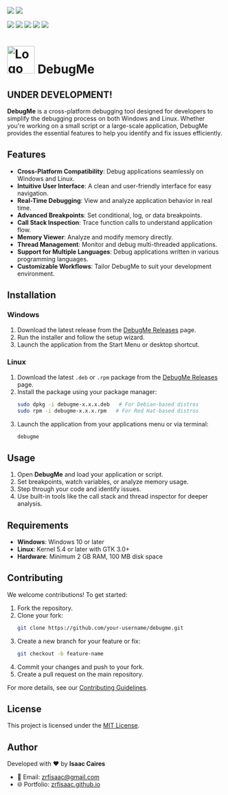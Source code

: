 <!-- # [ zrfisaac ] -->

<!-- # [ about ] -->
<!-- # - author : Isaac Caires -->
<!-- # . - email : zrfisaac@gmail.com -->
<!-- # . - site : zrfisaac.github.io -->

<!-- # [ markdown ] -->
[![](https://img.shields.io/badge/-english-4169E1?style=for-the-badge)](README.en.md)
[![](https://img.shields.io/badge/português--f9c22b?style=for-the-badge)](README.pt.md)

[![](https://img.shields.io/badge/version-0.0.8-4169E1?style=flat-square)](https://github.com/zrfisaac/DebugMe)
[![](https://img.shields.io/badge/windows-binary-4CAF50?style=flat-square)](#)
[![](https://img.shields.io/badge/windows-install-FF4500?style=flat-square)](#)
[![](https://img.shields.io/badge/linux-binary-4CAF50?style=flat-square)](#)
[![](https://img.shields.io/badge/linux-install-FF4500?style=flat-square)](#)

# <img src="debugme.ico" alt="Logo" width="64" height="64"> DebugMe

## UNDER DEVELOPMENT!

**DebugMe** is a cross-platform debugging tool designed for developers to simplify the debugging process on both Windows and Linux. Whether you're working on a small script or a large-scale application, DebugMe provides the essential features to help you identify and fix issues efficiently.

## Features

- **Cross-Platform Compatibility**: Debug applications seamlessly on Windows and Linux.
- **Intuitive User Interface**: A clean and user-friendly interface for easy navigation.
- **Real-Time Debugging**: View and analyze application behavior in real time.
- **Advanced Breakpoints**: Set conditional, log, or data breakpoints.
- **Call Stack Inspection**: Trace function calls to understand application flow.
- **Memory Viewer**: Analyze and modify memory directly.
- **Thread Management**: Monitor and debug multi-threaded applications.
- **Support for Multiple Languages**: Debug applications written in various programming languages.
- **Customizable Workflows**: Tailor DebugMe to suit your development environment.

## Installation

### Windows

1. Download the latest release from the [DebugMe Releases](#) page.
2. Run the installer and follow the setup wizard.
3. Launch the application from the Start Menu or desktop shortcut.

### Linux

1. Download the latest `.deb` or `.rpm` package from the [DebugMe Releases](#) page.
2. Install the package using your package manager:
   ```bash
   sudo dpkg -i debugme-x.x.x.deb   # For Debian-based distros
   sudo rpm -i debugme-x.x.x.rpm   # For Red Hat-based distros
   ```
3. Launch the application from your applications menu or via terminal:
   ```bash
   debugme
   ```

## Usage

1. Open **DebugMe** and load your application or script.
2. Set breakpoints, watch variables, or analyze memory usage.
3. Step through your code and identify issues.
4. Use built-in tools like the call stack and thread inspector for deeper analysis.

## Requirements

- **Windows**: Windows 10 or later
- **Linux**: Kernel 5.4 or later with GTK 3.0+
- **Hardware**: Minimum 2 GB RAM, 100 MB disk space

## Contributing

We welcome contributions! To get started:

1. Fork the repository.
2. Clone your fork:
   ```bash
   git clone https://github.com/your-username/debugme.git
   ```
3. Create a new branch for your feature or fix:
   ```bash
   git checkout -b feature-name
   ```
4. Commit your changes and push to your fork.
5. Create a pull request on the main repository.

For more details, see our [Contributing Guidelines](#).

## License

This project is licensed under the [MIT License](LICENSE).

## Author

Developed with ❤️ by **Isaac Caires**  
- 📧 Email: [zrfisaac@gmail.com](mailto:zrfisaac@gmail.com)  
- 🌐 Portfolio: [zrfisaac.github.io](https://zrfisaac.github.io)  
